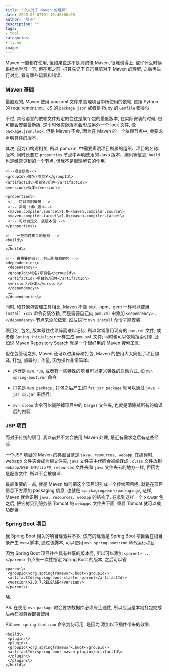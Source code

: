 ```yaml
---
title: "个人对于 Maven 的理解"
date: 2020-03-07T01:10:48+08:00
author: "质子"
description: ""
tags:
- tool
categories: 
- tycho
image: 
---
```



Maven 一直都在使用, 但如果说是不是真的懂 Maven, 很难谈得上. 或许什么时候系统地学习一下, 但在那之前, 打算先记下自己目前对于 Maven 的理解, 之后再进行对比, 看有哪些疏漏和错误.

### Maven 基础

最直观的, Maven 使用 pom.xml 文件来管理项目中所使用的依赖, 这跟 Python 的 requirement.txt、JS 的 `package.json` 或者是 Ruby 的 `Gemfile` 都类似.

不过, 其他语言的依赖文件规定的往往是某个包的最低版本, 在实际安装的时候, 很可能会安装最新版, 这个时候实际版本会形成另外一个 lock 文件, 像 `package.json.lock`. 但是 Maven 不会, 因为在 Maven 的一个依赖节点中, 会要求声明具体的版本.

其次, 因为和构建相关, 所以 pom.xml 中需要声明项目所属的组织、项目的名称、版本, 同时还要在 `properties` 节点中声明使用的 Java 版本、编码等信息, `build` 也是经常见到的一个节点, 但我不是很理解它的作用.

```
<!--项目信息-->  
<groupId\>域名/项目名</groupId\>  
<artifactId\>项目名/组件</artifactId\>  
<version\>版本</version\>  
​  
<properties\>  
 <!-- 可以声明编码 -->   
 <!-- 声明 jdk 版本-->  
 <maven.compiler.source\>1.8</maven.compiler.source\>  
 <maven.compiler.target\>1.8</maven.compiler.target\>  
 <!-- 可以自定义一些版本值 -->  
</properties\>  
​  
<!-- 一些构建相关的信息 -->  
<build\>  
 ……  
</build\>  
​  
<!-- 最重要的部分, 列出所依赖的包 -->  
<dependencies\>  
 <dependency\>  
 <groupId\>域名/项目名</groupId\>  
 <artifactId\>项目名/组件</artifactId\>  
 <version\>版本</version\>  
 </dependency\>  
 ……  
</dependencies\>
```


同时, 和其他包管理工具相比, Maven 不像 pip、npm、gem 一样可以使用 `install xxxx` 命令安装依赖, 而是需要自己向 `pom.xml` 中添加 `<dependency>……</dependency>` 节点来添加依赖, 然后执行 `mvn install` 命令才能安装.

项目名, 包名, 版本号往往琐碎而难以记忆, 所以常常借用现有的 `pom.xml` 文件; 或者像 `Spring initializer` 一样生成 `pom.xml` 文件; 同时也可以依赖搜索引擎, 比如说 [Maven Repository Search](https://mvnrepository.com/) 就是一个很好用的 Maven 搜索工具.

但在包管理之外, Maven 还可以进编译和打包, Maven 的使用大大简化了项目编译, 打包, 部署的工作量, 因为操作非常简单:

-   运行是 `mvn run`, 或者有一些特殊的项目可以定义特殊的启动方式, 如 `mvn spring-boot:run` 命令;
    
-   打包是 `mvn package` , 打包之后产生的 `fat jar package` 就可以通过 `java -jar xx.jar` 来运行;
    
-   `mvn clean` 命令可以删除掉项目中的 `target` 文件夹, 也就是清除掉所有的编译后的内容.
    

### JSP 项目

而对于传统的项目, 我以前并不太会使用 Maven 处理, 最近有需求之后有这些经验.

一个JSP 项目的 Maven 的典型目录是 `java`、`resources`、`webapp`. 在编译时, webapp 文件夹会成为根文件夹, `java` 文件夹中代码会被编译成 `.class` 文件放到 `webapp/WEB-INF/lib` 中, `resources` 文件夹和 `java` 文件夹去的地方一样, 但因为是配置文件, 所以不会被编译.

最最重要的一点, 就是 Maven 如何把这个项目识别成一个传统项目呢, 就是在项目信息下方添加 packaging 信息, 也就是 `<packaging>war</packaging>`, 这样, Maven 就会识别 `java`、`resources`、`webapp` 的结构了. 在拿到这样一个 xx.war 包之后, 把它拷贝到服务器 Tomcat 的 `webapps` 文件夹下面, 重启 Tomcat 就可以成功部署.

### Spring Boot 项目

我 Spring Boot 相关的项目经验并不多, 仅有的经验是 Spring Boot 项目会在根目录产生 `mvnw` 脚本, 通过该脚本, 可以使用 `mvn spring-boot:run` 命令运行项目.

因为 Spring Boot 项目往往具有共享的版本号, 所以可以添加 `<parent>...</parent>` 节点来一次性指定 Spring Boot 的版本, 之后可以省

```
<parent\>  
 <groupId\>org.springframework.boot</groupId\>  
 <artifactId\>spring-boot-starter-parent</artifactId\>  
 <version\>2.0.7.RELEASE</version\>  
</parent\>
````

略.

PS: 在使用 `mvn package` 时会要求数据库必须有连通性, 所以应当是本地打包完成后再在服务器部署使用.

PS: `mvn spring-boot:run` 命令为何可用, 是因为 添加以下插件带来的效果.

```
<build\>  
 <plugins\>  
 <plugin\>  
 <groupId\>org.springframework.boot</groupId\>  
 <artifactId\>spring-boot-maven-plugin</artifactId\>  
 </plugin\>  
 </plugins\>  
</build\>

```